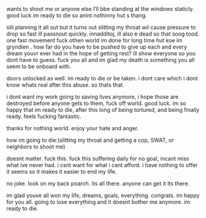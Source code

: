  wants to shoot me or anyone else I’ll bbe standing at the windows staticly. good luck im ready to die so anint nothinny hut s thang. 

 
stil planning it all out but it turns out slitting my throat wil cause pressure to drop so fast ill passnout quickly. innadditoj, ill also  e dead so that soog tood. one fast movement fuck othen world im done for long time hut koe im gryndien . how far do you have to be pushed to give up each and every dream youvr ever had in the hope of getting rest? ill show everyone so you dont have to guess. fuck you all and im glad my death is something you all seem to be onboard with. 



doors unlocked as well. im ready to die or be taken. i dont care which i dont know whats real after this abuse. so thats that. 

i dont want my work going to saving lives anymore, i hope those are destroyed before anyone gets to them, fuck off world. good luck. im so happy that im ready to die, after this long of being tortured, and being finally ready. feels fucking fantastic.  

thanks for nothing world. enjoy your hate and anger. 


how im going to die:(slitting my throat and getting a cop, SWAT, or neighbors to shoot me) 

doesnt matter. fuck this. fuck this suffering daily for no goal, incant miss what ive never had.  i csnt want for what i cant afford. i have nothing to offer it seems so it makes it easier to end my life. 


no joke. look on my back poarch. its all there. anyone can get it its there. 

im glad youve all won my life, dreams, goals, everything. congrats. im happy for you all. going to lose everything and it doesnt bother me anymore. im ready to die. 

